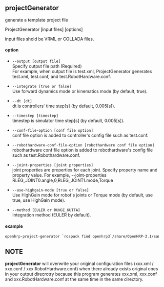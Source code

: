 ## projectGenerator

generate a template project file

ProjectGenerator [input files] [options]

input files shold be VRML or COLLADA files.

#### option

* ``--output [output file]``  
   Specify output file path (Required)  
   For example, when output file is test.xml, ProjectGenerator generates test.xml, test.conf, and test.RobotHardware.conf.

* ``--integrate [true or false]``  
   Use forward dynamics mode or kinematics mode (by default, true).

* ``--dt [dt]``  
   dt is controllers' time step[s] (by default, 0.005[s]).

* ``--timestep [timestep]``  
   timestep is simulator time step[s] (by default, 0.005[s]).

* ``--conf-file-option [conf file option]``  
   conf file option is added to controller's config file such as test.conf.

* ``--robothardware-conf-file-option [robothardware conf file option]``  
   robothardware conf file option is added to robothardware's config file such as test.Robothardware.conf.

* ``--joint-properties [joint properties]``  
   joint properties are properties for each joint. Specify property name and property value.
   For example, --joint-properties RLEG_JOINT0.angle,0,RLEG_JOINT1.mode,Torque

* ``--use-highgain-mode [true or false]``  
   Use HighGain mode for robot's joints or Torque mode (by default, use true, use HighGain mode).

* ``--method [EULER or RUNGE_KUTTA]``  
   Integration method (EULER by default).

#### example

```bash
openhrp-project-generator `rospack find openhrp3`/share/OpenHRP-3.1/sample/model/sample1.wrl `rospack find openhrp3`/share/OpenHRP-3.1/sample/model/longfloor.wrl --use-highgain-mode false --output /tmp/SampleRobot_for_torquecontrol.xml --timeStep 0.001 --dt 0.002
```

## NOTE

**projectGenerator** will overwrite your original configuration files (xxx.xml / xxx.conf / xxx.RobotHardware.conf) when there already exists original ones in your output direcrotry because this program generates xxx.xml, xxx.conf and xxx.RobotHardware.conf at the same time in the same directory.
